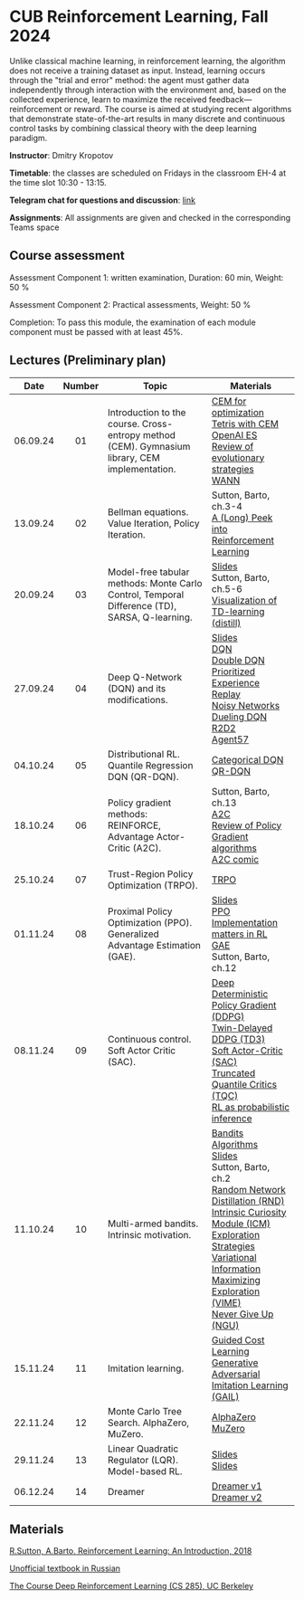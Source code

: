 # CUB Reinforcement Learning, Fall 2024

Unlike classical machine learning, in reinforcement learning, the algorithm does not receive a training dataset as input. Instead, learning occurs through the "trial and error" method: the agent must gather data independently through interaction with the environment and, based on the collected experience, learn to maximize the received feedback—reinforcement or reward. The course is aimed at studying recent algorithms that demonstrate state-of-the-art results in many discrete and continuous control tasks by combining classical theory with the deep learning paradigm.

**Instructor**: Dmitry Kropotov

**Timetable**: the classes are scheduled on Fridays in the classroom EH-4 at the time slot 10:30 - 13:15.

**Telegram chat for questions and discussion**: [link](https://t.me/+fnx6QhUbWehkYzQy)

**Assignments**: All assignments are given and checked in the corresponding Teams space

## Course assessment

Assessment Component 1: written examination, Duration: 60 min, Weight: 50 %

Assessment Component 2: Practical assessments, Weight: 50 %

Completion: To pass this module, the examination of each module component must be passed with at least 45%.

## Lectures (Preliminary plan)

| Date | Number | Topic | Materials |
| :---: | :---: | --- | --- |
| 06.09.24 | 01 | Introduction to the course. Cross-entropy method (CEM). Gymnasium library, CEM implementation.	| [CEM for optimization](https://people.smp.uq.edu.au/DirkKroese/ps/CEopt.pdf)<br> [Tetris with CEM](https://www.researchgate.net/publication/6743957_Learning_Tetris_Using_the_Noisy_Cross-Entropy_Method)<br> [OpenAI ES](https://openai.com/blog/evolution-strategies/)<br> [Review of evolutionary strategies](https://lilianweng.github.io/lil-log/2019/09/05/evolution-strategies.html)<br> [WANN](https://arxiv.org/pdf/1906.04358.pdf) |
| 13.09.24 | 02 | Bellman equations. Value Iteration, Policy Iteration. | Sutton, Barto, ch.3-4<br> [A (Long) Peek into Reinforcement Learning](https://lilianweng.github.io/lil-log/2018/02/19/a-long-peek-into-reinforcement-learning.html) |
| 20.09.24 | 03 | Model-free tabular methods: Monte Carlo Control, Temporal Difference (TD), SARSA, Q-learning. | [Slides](http://www.machinelearning.ru/wiki/images/3/34/TD_learning_2021.pdf)<br>Sutton, Barto, ch.5-6<br> [Visualization of TD-learning (distill)](https://distill.pub/2019/paths-perspective-on-value-learning/) |
| 27.09.24 | 04 | Deep Q-Network (DQN) and its modifications. | [Slides](http://www.machinelearning.ru/wiki/images/3/3c/Deep_Q_learning_2021.pdf)<br>[DQN](https://www.cs.toronto.edu/~vmnih/docs/dqn.pdf)<br>[Double DQN](https://arxiv.org/pdf/1509.06461.pdf)<br>[Prioritized Experience Replay](https://arxiv.org/pdf/1511.05952.pdf)<br>[Noisy Networks](https://arxiv.org/abs/1706.10295)<br>[Dueling DQN](https://arxiv.org/abs/1511.06581)<br> [R2D2](https://openreview.net/pdf?id=r1lyTjAqYX)<br>[Agent57](https://arxiv.org/abs/2003.13350) |
| 04.10.24 | 05 | Distributional RL. Quantile Regression DQN (QR-DQN). | [Categorical DQN](https://arxiv.org/pdf/1707.06887.pdf)<br>[QR-DQN](https://arxiv.org/pdf/1710.10044.pdf) | [Implicit Quantile Networks (IQN)](https://arxiv.org/pdf/1806.06923.pdf)<br>[Rainbow DQN](https://arxiv.org/pdf/1710.02298.pdf) |
| 18.10.24 | 06 | Policy gradient methods: REINFORCE, Advantage Actor-Critic (A2C).	| Sutton, Barto, ch.13<br>[A2C](https://arxiv.org/pdf/1602.01783.pdf)<br> [Review of Policy Gradient algorithms](https://lilianweng.github.io/lil-log/2018/04/08/policy-gradient-algorithms.html#what-is-policy-gradient)<br>[A2C comic](https://hackernoon.com/intuitive-rl-intro-to-advantage-actor-critic-a2c-4ff545978752) |
| 25.10.24 | 07 | Trust-Region Policy Optimization (TRPO).	| [TRPO](https://arxiv.org/pdf/1502.05477.pdf) | 
| 01.11.24 | 08 | Proximal Policy Optimization (PPO). Generalized Advantage Estimation (GAE). | [Slides](http://www.machinelearning.ru/wiki/images/1/14/MSU_2021_PPO.pdf)<br>[PPO](https://arxiv.org/pdf/1707.06347.pdf)<br> [Implementation matters in RL](https://arxiv.org/pdf/2005.12729.pdf)<br>[GAE](https://arxiv.org/pdf/1506.02438.pdf)<br> Sutton, Barto, ch.12 |
| 08.11.24 | 09 | Continuous control. Soft Actor Critic (SAC). | [Deep Deterministic Policy Gradient (DDPG)](https://arxiv.org/pdf/1509.02971.pdf)<br>[Twin-Delayed DDPG (TD3)](https://arxiv.org/pdf/1802.09477.pdf)<br>[Soft Actor-Critic (SAC)](https://arxiv.org/pdf/1801.01290.pdf)<br> [Truncated Quantile Critics (TQC)](https://arxiv.org/abs/2005.04269)<br> [RL as probabilistic inference](https://arxiv.org/pdf/1805.00909.pdf) | 
| 11.10.24 | 10 | Multi-armed bandits. Intrinsic motivation.	| [Bandits Algorithms](https://banditalgs.com/)<br> [Slides](http://www.machinelearning.ru/wiki/images/f/fa/Exploration-vs-exploitation.pdf)<br>Sutton, Barto, ch.2<br>[Random Network Distillation (RND)](https://arxiv.org/abs/1810.12894)<br>[Intrinsic Curiosity Module (ICM)](https://arxiv.org/abs/1705.05363)<br> [Exploration Strategies](https://lilianweng.github.io/lil-log/2020/06/07/exploration-strategies-in-deep-reinforcement-learning.html)<br>[Variational Information Maximizing Exploration (VIME)](https://arxiv.org/abs/1605.09674)<br>[Never Give Up (NGU)](https://arxiv.org/abs/2002.06038) |
| 15.11.24 | 11 | Imitation learning. | [Guided Cost Learning](https://arxiv.org/pdf/1603.00448.pdf)<br>[Generative Adversarial Imitation Learning (GAIL)](https://arxiv.org/pdf/1606.03476.pdf) |  |
| 22.11.24 | 12 | Monte Carlo Tree Search. AlphaZero, MuZero.	| [AlphaZero](https://discovery.ucl.ac.uk/id/eprint/10045895/1/agz_unformatted_nature.pdf)<br>[MuZero](https://arxiv.org/pdf/1911.08265.pdf) | [AlphaZero in one picture](https://miro.medium.com/max/2000/1*0pn33bETjYOimWjlqDLLNw.png) |
| 29.11.24 | 13 | Linear Quadratic Regulator (LQR). Model-based RL.	| [Slides](http://rail.eecs.berkeley.edu/deeprlcourse/static/slides/lec-10.pdf)<br>[Slides](http://rail.eecs.berkeley.edu/deeprlcourse/static/slides/lec-11.pdf) | [World Models](https://worldmodels.github.io/) |
| 06.12.24 | 14 | Dreamer	| [Dreamer v1](https://arxiv.org/abs/1912.01603)<br>[Dreamer v2](https://arxiv.org/abs/2010.02193) | 

## Materials
[R.Sutton, A.Barto. Reinforcement Learning: An Introduction, 2018](https://drive.google.com/file/d/1Z4W_-0IaMNpZnhnMkqcDVM_EA79GFJo-/view)

[Unofficial textbook in Russian](https://github.com/FortsAndMills/RL-Theory-book/blob/main/RL_Theory_Book.pdf)

[The Course Deep Reinforcement Learning (CS 285), UC Berkeley](https://www.youtube.com/playlist?list=PLkFD6_40KJIxJMR-j5A1mkxK26gh_qg37)

